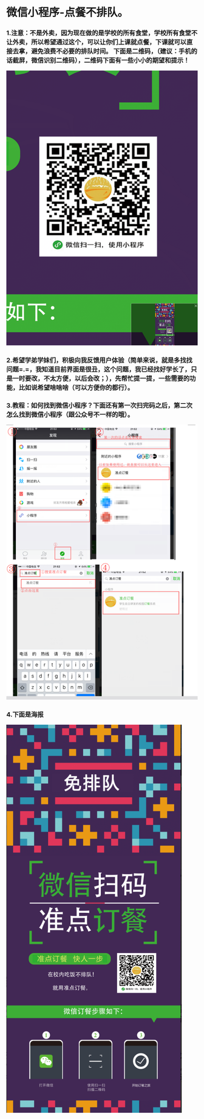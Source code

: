 # 微信小程序-点餐不排队。
### 1.注意：不是外卖，因为现在做的是学校的所有食堂，学校所有食堂不让外卖，所以希望通过这个，可以让你们上课就点餐，下课就可以直接去拿，避免浪费不必要的排队时间。 下面是二维码，（建议：手机的话截屏，微信识别二维码），二维码下面有一些小小的期望和提示！
![Alt text](./Image.png)

### 2.希望学弟学妹们，积极向我反馈用户体验（简单来说，就是多找找问题=.=，我知道目前界面是很丑，这个问题，我已经找好学长了，只是一时要改，不太方便，以后会改；），先帮忙提一提，一些需要的功能，比如说希望啥啥啥（可以方便你的都行）。

### 3.教程：如何找到微信小程序？下面还有第一次扫完码之后，第二次怎么找到微信小程序（跟公众号不一样的哦）。
![Alt text](./教程.png)

### 4.下面是海报
![Alt text](./海报.png)
